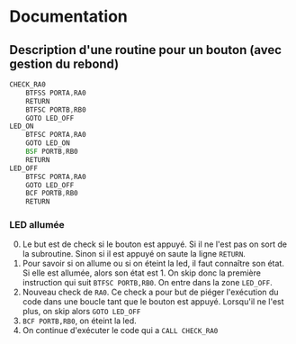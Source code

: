 # Documentation
## Description d'une routine pour un bouton (avec gestion du rebond)

```asm
CHECK_RA0		
    BTFSS PORTA,RA0	
    RETURN		
    BTFSC PORTB,RB0
    GOTO LED_OFF
LED_ON
    BTFSC PORTA,RA0	
    GOTO LED_ON
    BSF PORTB,RB0
    RETURN
LED_OFF
    BTFSC PORTA,RA0
    GOTO LED_OFF
    BCF PORTB,RB0
    RETURN
```

### LED allumée

0. Le but est de check si le bouton est appuyé. Si il ne l'est pas on sort de la subroutine. Sinon si il est appuyé on saute la ligne `RETURN`. 
1. Pour savoir si on allume ou si on éteint la led, il faut connaître son état. Si elle est allumée, alors son état est 1. On skip donc la première instruction qui suit `BTFSC PORTB,RB0`. On entre dans la zone `LED_OFF`.
2. Nouveau check de `RA0`. Ce check a pour but de piéger l'exécution du code dans une boucle tant que le bouton est appuyé. Lorsqu'il ne l'est plus, on skip alors `GOTO LED_OFF`
3. `BCF PORTB,RB0`, on éteint la led.
4. On continue d'exécuter le code qui a `CALL CHECK_RA0` 